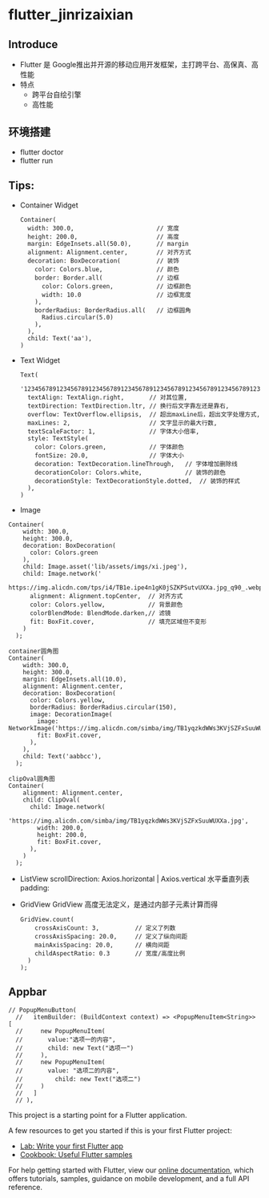 # flutter_jinrizaixian

## Introduce
  * Flutter 是 Google推出并开源的移动应用开发框架，主打跨平台、高保真、高性能
  * 特点
    * 跨平台自绘引擎
    * 高性能

## 环境搭建    
  * flutter doctor
  * flutter run 

## Tips: 
  * Container Widget
    ```
    Container(
      width: 300.0,                       // 宽度
      height: 200.0,                      // 高度
      margin: EdgeInsets.all(50.0),       // margin
      alignment: Alignment.center,        // 对齐方式
      decoration: BoxDecoration(          // 装饰
        color: Colors.blue,               // 颜色
        border: Border.all(               // 边框
          color: Colors.green,            // 边框颜色
          width: 10.0                     // 边框宽度
        ),
        borderRadius: BorderRadius.all(   // 边框圆角
          Radius.circular(5.0)
        ),
      ),
      child: Text('aa'),
    )
    ```
  * Text Widget
    ```
    Text(
      '123456789123456789123456789123456789123456789123456789123456789123456789123456789123456789',
      textAlign: TextAlign.right,       // 对其位置,
      textDirection: TextDirection.ltr, // 换行后文字靠左还是靠右,
      overflow: TextOverflow.ellipsis,  // 超出maxLine后，超出文字处理方式,
      maxLines: 2,                      // 文字显示的最大行数,
      textScaleFactor: 1,               // 字体大小倍率,
      style: TextStyle(
        color: Colors.green,            // 字体颜色
        fontSize: 20.0,                 // 字体大小
        decoration: TextDecoration.lineThrough,   // 字体增加删除线
        decorationColor: Colors.white,            // 装饰的颜色
        decorationStyle: TextDecorationStyle.dotted,  // 装饰的样式
      ),
    )
    ```

  * Image
  ```
  Container(
      width: 300.0,
      height: 300.0,
      decoration: BoxDecoration(
        color: Colors.green
      ),
      child: Image.asset('lib/assets/imgs/xi.jpeg'),
      child: Image.network('
        https://img.alicdn.com/tps/i4/TB1e.ipe4n1gK0jSZKPSutvUXXa.jpg_q90_.webp',
        alignment: Alignment.topCenter,  // 对齐方式
        color: Colors.yellow,            // 背景颜色
        colorBlendMode: BlendMode.darken,// 滤镜
        fit: BoxFit.cover,               // 填充区域但不变形
      )
    );
  ```
  ```
  container圆角图
  Container(
      width: 300.0,
      height: 300.0,
      margin: EdgeInsets.all(10.0),
      alignment: Alignment.center,
      decoration: BoxDecoration(
        color: Colors.yellow,
        borderRadius: BorderRadius.circular(150),
        image: DecorationImage(
          image: NetworkImage('https://img.alicdn.com/simba/img/TB1yqzkdWWs3KVjSZFxSuuWUXXa.jpg'),
          fit: BoxFit.cover,
        ),
      ),
      child: Text('aabbcc'),
    );
  ```
  ```
  clipOval圆角图
  Container(
      alignment: Alignment.center,
      child: ClipOval(
        child: Image.network(
          'https://img.alicdn.com/simba/img/TB1yqzkdWWs3KVjSZFxSuuWUXXa.jpg',
          width: 200.0,
          height: 200.0,
          fit: BoxFit.cover,
        ),
      )
    );
  ```

  * ListView 
    scrollDirection: Axios.horizontal | Axios.vertical 水平垂直列表
    padding: 

  * GridView
    GridView 高度无法定义，是通过内部子元素计算而得
    ```
    GridView.count(
        crossAxisCount: 3,          // 定义了列数
        crossAxisSpacing: 20.0,     // 定义了纵向间距
        mainAxisSpacing: 20.0,      // 横向间距
        childAspectRatio: 0.3       // 宽度/高度比例
      )
    );
    ```  

## Appbar
  ```
  // PopupMenuButton(
    //   itemBuilder: (BuildContext context) => <PopupMenuItem<String>> [
    //     new PopupMenuItem(
    //       value:"选项一的内容",
    //       child: new Text("选项一")
    //     ),
    //     new PopupMenuItem(
    //       value: "选项二的内容",
    //         child: new Text("选项二")
    //     )
    //   ]
    // ),
  ```


This project is a starting point for a Flutter application.

A few resources to get you started if this is your first Flutter project:

- [Lab: Write your first Flutter app](https://flutter.dev/docs/get-started/codelab)
- [Cookbook: Useful Flutter samples](https://flutter.dev/docs/cookbook)

For help getting started with Flutter, view our
[online documentation](https://flutter.dev/docs), which offers tutorials,
samples, guidance on mobile development, and a full API reference.
